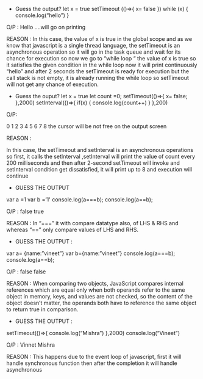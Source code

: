 - Guess the output?
let x = true
setTimeout (()=>{
x= false
})
while (x)
{
console.log(“hello”)
}

O/P : 
Hello ….will go on printing

REASON : 
In this case, the value of x is true in the global scope and as we know that javascript is a single thread language, 
the setTimeout is an asynchronous operation so it will go in the task queue and wait for its chance for execution so 
now we go to “while loop “ the value of x is true so it satisfies the given condition in the while loop now it will 
print continuously “hello” and after 2 seconds the setTimeout is ready for execution but the call stack is not empty, 
it is already running the while loop so setTimeout will not get any chance of execution.

- Guess the ouput?
let x = true
let count =0;
setTimeout(()=>{
x= false;
},2000)
setInterval(()=>{
if(x)
{
console.log(count++)
}
},200)

O/P:

0
1
2
3
4
5
6
7
8
the cursor will be not free on the output screen

REASON :

In this case, the setTimeout and setInterval is an asynchronous operations so first, it calls the setInterval
,setInterval will print the value of count every 200 milliseconds and then after 2-second setTimeout
will invoke and setInterval condition get dissatisfied, it will print up to 8 and execution will continue

- GUESS THE OUTPUT

var a =1
var b =’1'
console.log(a===b);
console.log(a==b);

O/P :
false
true

REASON :
In “===” it with compare datatype also, of LHS & RHS and whereas “==” only compare values of LHS and RHS.

- GUESS THE OUTPUT :

var a= {name:”vineet”}
var b={name:”vineet”}
console.log(a===b);
console.log(a==b);

O/P : 
false
false

REASON : 
When comparing two objects, JavaScript compares internal references which are equal only when both operands 
refer to the same object in memory, keys, and values are not checked, so the content of the object doesn’t 
matter, the operands both have to reference the same object to return true in comparison.


- GUESS THE OUTPUT :

setTimeout(()=>{
console.log(“Mishra”)
},2000)
console.log(“Vineet”)

O/P :
Vinnet
Mishra

REASON :
This happens due to the event loop of javascript, first it will handle synchronous function then after the 
completion it will handle asynchronous


